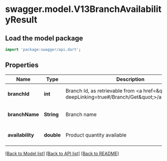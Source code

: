 # swagger.model.V13BranchAvailabilityResult

## Load the model package
```dart
import 'package:swagger/api.dart';
```

## Properties
Name | Type | Description | Notes
------------ | ------------- | ------------- | -------------
**branchId** | **int** | Branch Id, as retrievable from &lt;a href&#x3D;\&quot;?deepLinking&#x3D;true#/Branch/Get\&quot;&gt;/api/Branch&lt;/a&gt; | [optional] [default to null]
**branchName** | **String** | Branch name | [optional] [default to null]
**availability** | **double** | Product quantity available | [optional] [default to null]

[[Back to Model list]](../README.md#documentation-for-models) [[Back to API list]](../README.md#documentation-for-api-endpoints) [[Back to README]](../README.md)


